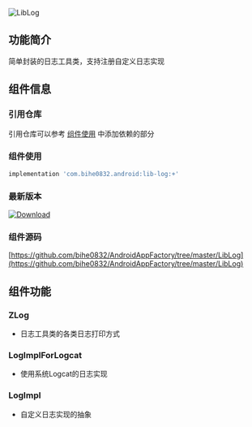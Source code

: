 ![LibLog](https://img.shields.io/badge/AndroidAppFactory-LibLog-brightgreen)

## 功能简介

简单封装的日志工具类，支持注册自定义日志实现

## 组件信息

### 引用仓库

引用仓库可以参考 [组件使用](./../start.md) 中添加依赖的部分

### 组件使用

```groovy
implementation 'com.bihe0832.android:lib-log:+'
```

### 最新版本

[ ![Download](https://api.bintray.com/packages/bihe0832/android/lib-log/images/download.svg) ](https://bintray.com/bihe0832/android/lib-log/_latestVersion)

### 组件源码

[https://github.com/bihe0832/AndroidAppFactory/tree/master/LibLog](https://github.com/bihe0832/AndroidAppFactory/tree/master/LibLog)

## 组件功能

### ZLog

- 日志工具类的各类日志打印方式
    
###  LogImplForLogcat

- 使用系统Logcat的日志实现
    
### LogImpl

- 自定义日志实现的抽象    
